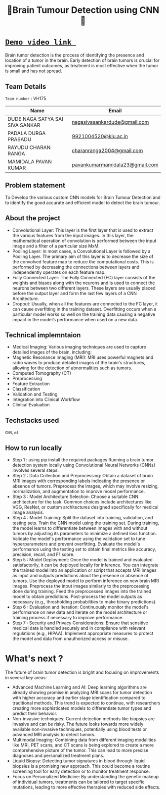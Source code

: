 <h1 align="center" style="border-bottom: none">
    <b>
        <a> 🧠Brain Tumour Detection using CNN🧠 </a><br>
    </b>
     
</h1>

#   [`Demo video link `]([http://www.google.com](https://drive.google.com/file/d/1SdUxfdv9FH0OkDLlShCbkCK8hfnYspAd/view?usp=sharing))  
Brain tumor detection is the process of identifying the presence and location of a tumor in the brain. Early detection of brain tumors is crucial for improving patient outcomes, as treatment is most effective when the tumor is small and has not spread.
## Team Details
`Team number` : VH175

| Name    | Email           |
|---------|-----------------|
| DUDE NAGA SATYA SAI SIVA SANKAR | nagasivasankardude@gmail.com |
| PADALA DURGA PRASADU | 9921004520@klu.ac.in |
| RAYUDU CHARAN RANGA | charanranga2004@gmail.com |
| MAMIDALA PAVAN KUMAR | pavankumarmamidala23@gmail.com |


</div>

## Problem statement 
To Develop the various custom CNN models for Brain Tumour Detection and to identify the good accurate and efficient model to detect the brain tumour.
## About the project
- Convolutional Layer:
	This layer is the first layer that is used to extract the various features from the input images. In this layer, the mathematical operation of convolution is performed between the input image and a filter of a particular size MxM. 
- Pooling Layer:
	In most cases, a Convolutional Layer is followed by a Pooling Layer. The primary aim of this layer is to decrease the size of the convolved feature map to reduce the computational costs. This is performed by decreasing the connections between layers and independently operates on each feature map.
- Fully Connected Layer:
	The Fully Connected (FC) layer consists of the weights and biases along with the neurons and is used to connect the neurons between two different layers. These layers are usually placed before the output layer and form the last few layers of a CNN Architecture.
- Dropout:
	Usually, when all the features are connected to the FC layer, it can cause overfitting in the training dataset. Overfitting occurs when a particular model works so well on the training data causing a negative impact in the model’s performance when used on a new data.

 

## Technical implemntaion 
- Medical Imaging: Various imaging techniques are used to capture detailed images of the brain, including:
- Magnetic Resonance Imaging (MRI): MRI uses powerful magnets and radio waves to produce detailed images of the brain's structures, allowing for the detection of abnormalities such as tumors.
- Computed Tomography (CT)
- Preprocessing
- Feature Extraction
- Classification
- Validation and Testing
- Integration into Clinical Workflow
- Clinical Evaluation

## Techstacks used 
`CNN`, `ml`  

## How to run locally 
 
- Step 1 : using pip install the required packages
           Running a brain tumor detection system locally using Convolutional Neural Networks (CNNs) involves several steps.
- Step 2 : Data Collection and Preprocessing:
	Obtain a dataset of brain MRI images with corresponding labels indicating the presence or absence of tumors.
	Preprocess the images, which may involve resizing, normalization, and augmentation to improve model performance.
- Step 3 : Model Architecture Selection:
	Choose a suitable CNN architecture for the task. Common choices include architectures like VGG, ResNet, or custom architectures designed specifically for medical image analysis.
- Step 4 : Model Training:
	 Split the dataset into training, validation, and testing sets.
	Train the CNN model using the training set. During training, the model learns to differentiate between images with and without tumors by adjusting its parameters to minimize a defined loss function.
  	 Validate the model's performance using the validation set to tune hyperparameters and prevent overfitting.
	Evaluate the model's performance using the testing set to obtain final metrics like accuracy, precision, recall, and F1 score.
- Step 5 : Model Deployment:
	Once the model is trained and evaluated satisfactorily, it can be deployed locally for inference.
	You can integrate the trained model into an application or script that accepts MRI images as input and outputs predictions about the presence or absence of tumors.
	Use the deployed model to perform inference on new brain MRI images.
	Preprocess the input images similarly to the preprocessing done during training.
	Feed the preprocessed images into the trained model to obtain predictions.
	Post-process the model outputs as necessary (e.g., thresholding probabilities to make binary predictions).
- Step 6 : Evaluation and Iteration:
	Continuously monitor the model's performance on new data and iterate on the model architecture or training process if necessary to improve performance.
- Step 7 : Security and Privacy Considerations:
	Ensure that sensitive medical data is handled securely and in compliance with relevant regulations (e.g., HIPAA).
	Implement appropriate measures to protect the model and data from unauthorized access or misuse.


# What's next ?
The future of brain tumor detection is bright and focusing on improvements in several key areas:
- Advanced Machine Learning and AI: Deep learning algorithms are already showing promise in analyzing MRI scans for tumor detection with higher accuracy and earlier stage identification compared to traditional methods. This trend is expected to continue, with researchers creating more sophisticated models to differentiate tumor types and predict their behavior.
- Non-invasive techniques: Current detection methods like biopsies are invasive and can be risky. The future looks towards more widely available non-invasive techniques, potentially using blood tests or advanced MRI analysis to detect tumors.
- Multimodal Imaging: Combining data from different imaging modalities like MRI, PET scans, and CT scans is being explored to create a more comprehensive picture of the tumor. This can lead to more precise diagnoses and personalized treatment plans.
- Liquid Biopsy: Detecting tumor signatures in blood through liquid biopsies is a promising new approach. This could become a routine screening tool for early detection or to monitor treatment response.
- Focus on Personalized Medicine: By understanding the genetic makeup of individual tumors, treatments can be tailored to target specific mutations, leading to more effective therapies with reduced side effects.

